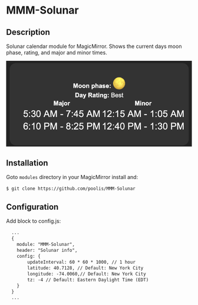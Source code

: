 # MMM-Solunar
## Description
Solunar calendar module for MagicMirror.  Shows the current days moon phase, rating, and major and minor times.

![Solunar module with moon phase, rating, and major and minor times](screenshot.png "Solunar module")

## Installation
Goto `modules` directory in your MagicMirror install and:
```
$ git clone https://github.com/poolis/MMM-Solunar
```
## Configuration
Add block to config.js:
```
  ...
  {
    module: "MMM-Solunar",
    header: "Solunar info",
    config: {
        updateInterval: 60 * 60 * 1000, // 1 hour
        latitude: 40.7128, // Default: New York City
        longitude: -74.0060,// Default: New York City
        tz: -4 // Default: Eastern Daylight Time (EDT)
    }
  }
  ...
```
